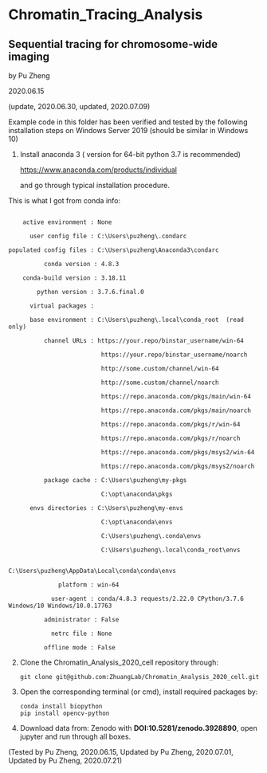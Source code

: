 # Chromatin_Tracing_Analysis

## Sequential tracing for chromosome-wide imaging

by Pu Zheng

2020.06.15

(update, 2020.06.30, updated, 2020.07.09)

Example code in this folder has been verified and tested by the following installation steps on Windows Server 2019 (should be similar in Windows 10)

1. Install anaconda 3 ( version for 64-bit python 3.7 is recommended) 

    https://www.anaconda.com/products/individual  

    and go through typical installation procedure. 

This is what I got from conda info: 
  ```

      active environment : None 

        user config file : C:\Users\puzheng\.condarc 

  populated config files : C:\Users\puzheng\Anaconda3\condarc 

            conda version : 4.8.3 

      conda-build version : 3.18.11 

          python version : 3.7.6.final.0 

        virtual packages : 

        base environment : C:\Users\puzheng\.local\conda_root  (read only) 

            channel URLs : https://your.repo/binstar_username/win-64 

                            https://your.repo/binstar_username/noarch 

                            http://some.custom/channel/win-64 

                            http://some.custom/channel/noarch 

                            https://repo.anaconda.com/pkgs/main/win-64 

                            https://repo.anaconda.com/pkgs/main/noarch 

                            https://repo.anaconda.com/pkgs/r/win-64 

                            https://repo.anaconda.com/pkgs/r/noarch 

                            https://repo.anaconda.com/pkgs/msys2/win-64 

                            https://repo.anaconda.com/pkgs/msys2/noarch 

            package cache : C:\Users\puzheng\my-pkgs 

                            C:\opt\anaconda\pkgs 

        envs directories : C:\Users\puzheng\my-envs 

                            C:\opt\anaconda\envs 

                            C:\Users\puzheng\.conda\envs 

                            C:\Users\puzheng\.local\conda_root\envs 

                            C:\Users\puzheng\AppData\Local\conda\conda\envs 

                platform : win-64 

              user-agent : conda/4.8.3 requests/2.22.0 CPython/3.7.6 Windows/10 Windows/10.0.17763 

            administrator : False 

              netrc file : None 

            offline mode : False 
  ```

2. Clone the Chromatin_Analysis_2020_cell repository through: 

    ```
    git clone git@github.com:ZhuangLab/Chromatin_Analysis_2020_cell.git
    ```

3. Open the corresponding terminal (or cmd), install required packages by: 

    ```
    conda install biopython 
    pip install opencv-python 
    ```

4. Download data from: Zenodo with **DOI:10.5281/zenodo.3928890**, open jupyter and run through all boxes. 

 

(Tested by Pu Zheng, 2020.06.15,
 Updated by Pu Zheng, 2020.07.01,
 Updated by Pu Zheng, 2020.07.21) 

 

 